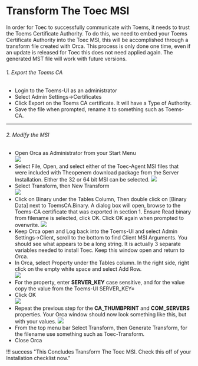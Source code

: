 # Transform The Toec MSI
In order for Toec to successfully communicate with Toems, it needs to trust the Toems Certificate Authority.  To do this, we need to embed your Toems Certificate 
Authority into the Toec MSI, this will be accomplished through a transform file created with Orca.  This process is only done one time, even if an update is released 
for Toec this does not need applied again.  The generated MST file will work with future versions.

###### 1. Export the Toems CA
* Login to the Toems-UI as an administrator
* Select Admin Settings->Certificates
* Click Export on the Toems CA certificate.  It will have a Type of Authority.
* Save the file when prompted, rename it to something such as Toems-CA.

---

###### 2. Modify the MSI
* Open Orca as Administrator from your Start Menu  
[![](https://theopenem.com/wp-content/uploads/2018/11/orca3.jpg)](https://theopenem.com/wp-content/uploads/2018/11/orca3.jpg)
* Select File, Open, and select either of the Toec-Agent MSI files that were included with Theopenem download package from the Server Installation.  Either 
the 32 or 64 bit MSI can be selected.
[![](https://theopenem.com/wp-content/uploads/2018/11/orca4.jpg)](https://theopenem.com/wp-content/uploads/2018/11/orca4.jpg)
* Select Transform, then New Transform  
[![](https://theopenem.com/wp-content/uploads/2018/11/orca5.jpg)](https://theopenem.com/wp-content/uploads/2018/11/orca5.jpg)
* Click on Binary under the Tables Column, Then double click on [Binary Data] next to ToemsCA.Binary.  A dialog box will open, browse to the Toems-CA certificate 
that was exported in section 1.  Ensure Read binary from filename is selected, click OK.  Click OK again when prompted to overwrite.
[![](https://theopenem.com/wp-content/uploads/2018/11/orca6.jpg)](https://theopenem.com/wp-content/uploads/2018/11/orca6.jpg)
* Keep Orca open and Log back into the Toems-UI and select Admin Settings->Client, scroll to the bottom to find Client MSI Arguments.  You should see what appears to be a long string.  It is 
actually 3 separate variables needed to install Toec.  Keep this window open and return to Orca.
* In Orca, select Property under the Tables column.  In the right side, right click on the empty white space and select Add Row.  
[![](https://theopenem.com/wp-content/uploads/2018/11/orca8.jpg)](https://theopenem.com/wp-content/uploads/2018/11/orca8.jpg)
* For the property, enter **SERVER_KEY** case sensitive, and for the value copy the value from the Toems-UI SERVER_KEY=
* Click OK  
[![](https://theopenem.com/wp-content/uploads/2018/11/orca9.jpg)](https://theopenem.com/wp-content/uploads/2018/11/orca9.jpg)
* Repeat the previous step for the **CA_THUMBPRINT** and **COM_SERVERS** properties.  Your Orca window should now look something like this, but with your values.
[![](https://theopenem.com/wp-content/uploads/2018/11/orca10.jpg)](https://theopenem.com/wp-content/uploads/2018/11/orca10.jpg)
* From the top menu bar Select Transform, then Generate Transform, for the filename use something such as Toec-Transform.
* Close Orca

!!! success "This Concludes Transform The Toec MSI. Check this off of your Installation checklist now."


